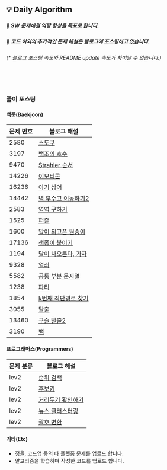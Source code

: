 ## :bulb: Daily Algorithm

##### :small_orange_diamond: SW 문제해결 역량 향상을 목표로 합니다.
##### :small_orange_diamond: 코드 이외의 추가적인 문제 해설은 블로그에 포스팅하고 있습니다.
###### (_*_ 블로그 포스팅 속도와 README update 속도가 차이날 수 있습니다.)

<br>
<br>

### 풀이 포스팅

#### 백준(Baekjoon)

|문제 번호|블로그 해설|
|---|---|
|2580|[스도쿠](https://blog.naver.com/maui2005/222711879970)|
|3197|[백조의 호수](https://blog.naver.com/maui2005/222849722900)|
|9470|[Strahler 순서](https://blog.naver.com/maui2005/222846477973)|
|14226|[이모티콘](https://blog.naver.com/maui2005/222845849615)|
|16236|[아기 상어](https://blog.naver.com/maui2005/222839208842)|
|14442|[벽 부수고 이동하기2](https://blog.naver.com/maui2005/222822392774)|
|2583|[영역 구하기](https://blog.naver.com/maui2005/222712326111)|
|1525|[퍼즐](https://blog.naver.com/maui2005/222699473361)|
|1600|[말이 되고픈 원숭이](https://blog.naver.com/maui2005/222698730609)|
|17136|[색종이 붙이기](https://blog.naver.com/maui2005/222645143919)|
|1194|[달이 차오른다, 가자](https://blog.naver.com/maui2005/222854219428)|
|9328|[열쇠](https://blog.naver.com/maui2005/222855499554)|
|5582|[공통 부분 문자열](https://blog.naver.com/maui2005/222620730536)|
|1238|[파티](https://blog.naver.com/maui2005/222619767980)|
|1854|[k번째 최단경로 찾기](https://blog.naver.com/maui2005/222618605780)|
|3055|[탈출](https://blog.naver.com/maui2005/222614248391)|
|13460|[구슬 탈출2](https://blog.naver.com/maui2005/222857731134)|
|3190|[뱀](https://blog.naver.com/maui2005/222858841947)|

#### 프로그래머스(Programmers)

|문제 분류|블로그 해설|
|---|---|
|lev2|[순위 검색](https://blog.naver.com/maui2005/222820626134)|
|lev2|[후보키](https://blog.naver.com/maui2005/222818820524)|
|lev2|[거리두기 확인하기](https://blog.naver.com/maui2005/222813109595)|
|lev2|[뉴스 클러스터링](https://blog.naver.com/maui2005/222810392588)|
|lev2|[괄호 변환](https://blog.naver.com/maui2005/222809120184)|

#### 기타(Etc)
- 정올, 코드업 등의 타 플렛폼 문제를 업로드 합니다.
- 알고리즘을 학습하며 작성한 코드를 업로드 합니다.
